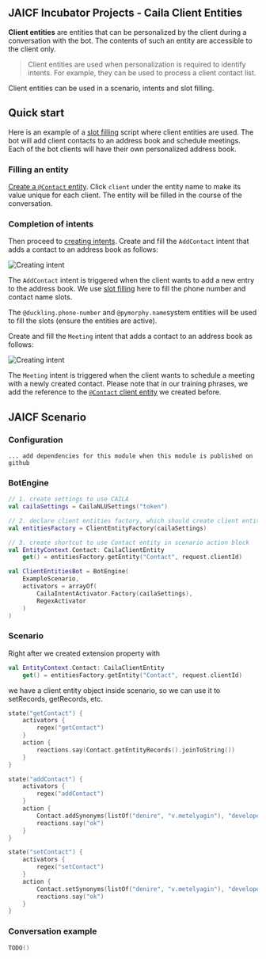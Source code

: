 ## JAICF Incubator Projects - **Caila Client Entities**

**Client entities** are entities that can be personalized by the client during a conversation with the bot. The contents
of such an entity are accessible to the client only.

> Client entities are used when personalization is required to identify intents. For example, they can be used to process a client contact list.

Client entities can be used in a scenario, intents and slot filling.

## Quick start

Here is an example of a
[slot filling](https://help.just-ai.com/#/docs/en/NLU_core/slot_filling) script where client entities are used. The bot
will add client contacts to an address book and schedule meetings. Each of the bot clients will have their own
personalized address book.

### Filling an entity

[Create a `@Contact` entity](https://help.just-ai.com/#/docs/en/platform_ux/nlu_core_caila/entities). Click `client`
under the entity name to make its value unique for each client. The entity will be filled in the course of the
conversation.

### Completion of intents

Then proceed to
[creating intents](https://help.just-ai.com/#/docs/en/platform_ux/nlu_core_caila/intents). Create and fill
the `AddContact` intent that adds a contact to an address book as follows:

![Creating intent](https://help.just-ai.com/docs/en/NLU_core/client_entities/client_entities_image/Screenshot_1.png)

The `AddContact` intent is triggered when the client wants to add a new entry to the address book. We use
[slot filling](https://help.just-ai.com/#/docs/en/NLU_core/slot_filling) here to fill the phone number and contact name
slots.

The `@duckling.phone-number` and `@pymorphy.name`system entities will be used to fill the slots (ensure the entities are
active).

Create and fill the `Meeting` intent that adds a contact to an address book as follows:

![Creating intent](https://help.just-ai.com/docs/en/NLU_core/client_entities/client_entities_image/Screenshot_2.png)

The `Meeting` intent is triggered when the client wants to schedule a meeting with a newly created contact. Please note
that in our training phrases, we add the reference to the
[`@Contact` client entity](#Filling-an-entity) we created before.

## JAICF Scenario

### Configuration

```
... add dependencies for this module when this module is published on github 
```

### BotEngine

```kotlin
// 1. create settings to use CAILA
val cailaSettings = CailaNLUSettings("token")

// 2. declare client entities factory, which should create client entities objects
val entitiesFactory = ClientEntityFactory(cailaSettings)

// 3. create shortcut to use Contact entity in scenario action block
val EntityContext.Contact: CailaClientEntity
    get() = entitiesFactory.getEntity("Contact", request.clientId)

val ClientEntitiesBot = BotEngine(
    ExampleScenario,
    activators = arrayOf(
        CailaIntentActivator.Factory(cailaSettings),
        RegexActivator
    )
)
```

### Scenario
Right after we created extension property with
```kotlin
val EntityContext.Contact: CailaClientEntity
    get() = entitiesFactory.getEntity("Contact", request.clientId)
```
we have a client entity object inside scenario, so we can use it to setRecords, getRecords, etc. 


```kotlin
state("getContact") {
    activators {
        regex("getContact")
    }
    action {
        reactions.say(Contact.getEntityRecords().joinToString())
    }
}

state("addContact") {
    activators {
        regex("addContact")
    }
    action {
        Contact.addSynonyms(listOf("denire", "v.metelyagin"), "developer")
        reactions.say("ok")
    }
}

state("setContact") {
    activators {
        regex("setContact")
    }
    action {
        Contact.setSynonyms(listOf("denire", "v.metelyagin"), "developer")
        reactions.say("ok")
    }
}
```

### Conversation example
```kotlin
TODO()
```

